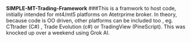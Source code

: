 <b>SIMPLE-MT-Trading-Framework</b>
###This is a framwork to host code, initially intended for mt4/mt5 platforms on Atetrprime broker. In theory, because code is OO driven,  other platforms can be included too , eg. CTtrader (C#) , Trade Evolution (c#) or TradingView (PineScript).
This was knocked up over a weekend using Grok AI.
